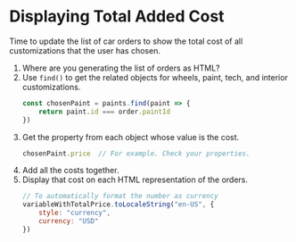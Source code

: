 # Displaying Total Added Cost

Time to update the list of car orders to show the total cost of all customizations that the user has chosen.

1. Where are you generating the list of orders as HTML?
2. Use `find()` to get the related objects for wheels, paint, tech, and interior customizations.
    ```js
    const chosenPaint = paints.find(paint => {
        return paint.id === order.paintId
    })
    ```
3. Get the property from each object whose value is the cost.
    ```js
    chosenPaint.price  // For example. Check your properties.
    ```
4. Add all the costs together.
5. Display that cost on each HTML representation of the orders.
    ```js
    // To automatically format the number as currency
    variableWithTotalPrice.toLocaleString("en-US", {
        style: "currency",
        currency: "USD"
    })
    ```
